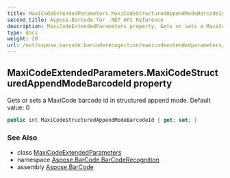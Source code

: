 ```yaml
---
title: MaxiCodeExtendedParameters.MaxiCodeStructuredAppendModeBarcodeId
second_title: Aspose.BarCode for .NET API Reference
description: MaxiCodeExtendedParameters property. Gets or sets a MaxiCode barcode id in structured append mode. Default value 0
type: docs
weight: 20
url: /net/aspose.barcode.barcoderecognition/maxicodeextendedparameters/maxicodestructuredappendmodebarcodeid/
---
```

## MaxiCodeExtendedParameters.MaxiCodeStructuredAppendModeBarcodeId property

Gets or sets a MaxiCode barcode id in structured append mode. Default value: 0

```csharp
public int MaxiCodeStructuredAppendModeBarcodeId { get; set; }
```

### See Also

* class [MaxiCodeExtendedParameters](../)
* namespace [Aspose.BarCode.BarCodeRecognition](../../../aspose.barcode.barcoderecognition/)
* assembly [Aspose.BarCode](../../../)


